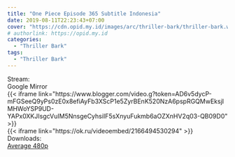 ```yaml
---
title: "One Piece Episode 365 Subtitle Indonesia"
date: 2019-08-11T22:23:43+07:00
cover: "https://cdn.opid.my.id/images/arc/thriller-bark/thriller-bark.webp" # Optional, cover
# authorlink: https://opid.my.id
categories:
  - "Thriller Bark"
tags:
  - "Thriller Bark"
---
```

<div class="ui menu violet borderless inverted">
  <div class="header item active">
        Stream:
    </div>
  <a class="active item" data-tab="google">
    <i class="google drive icon"></i> Google
  </a>
  <a class="item nounderline" data-tab="mirror">
    <i class="odnoklassniki icon"></i> Mirror
  </a>
</div>
<div class="ui bottom attached tab segment active" style="border:0 !important;" data-tab="google">
{{< iframe link="https://www.blogger.com/video.g?token=AD6v5dycP-mFGSeeQ9yPs0zE0x8efiAyFb3XScP1e5ZyrBEnK520NzA6pspRGQMwEksjIMHWoYSP9UD-YAPx0XKJIsgcVuIM5NnsgeCyhsiIF5sXnyuFukmb6aOZXnHV2q03-QB09D0" >}}
</div>
<div class="ui bottom attached tab segment" style="border:0 !important;" data-tab="mirror">
{{< iframe link="https://ok.ru/videoembed/2166494530294" >}}
</div>
<div class="ui menu violet borderless inverted">
  <div class="header item active">
        Downloads:
    </div>
  <a class="item nounderline" href="https://ouo.io/SdqHB6" target="_blank" rel="dofollow"><i class="google drive icon"></i>
    Average 480p</a>
</div>